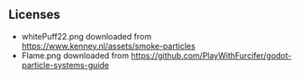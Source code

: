 ## Licenses

- whitePuff22.png downloaded from https://www.kenney.nl/assets/smoke-particles
- Flame.png downloaded from https://github.com/PlayWithFurcifer/godot-particle-systems-guide
